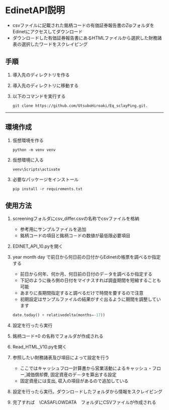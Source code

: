 # EdinetAPI説明

- csvファイルに記載された銘柄コードの有価証券報告書のZipフォルダをEdinetにアクセスしてダウンロード
- ダウンロ－ドした有価証券報告書にあるHTMLファイルから選択した財務諸表の選択したワードをスクレイピング

## 手順

1. 導入先のディレクトリを作る

2. 導入先のディレクトリに移動する

3. 以下のコマンドを実行する

   ```git clone https://github.com/UtsuboHiroaki/Eq_sclayPing.git.```

***

## 環境作成

1. 仮想環境を作る

   ``` shell
   python -m venv venv
   ```

2. 仮想環境に入る

   ``` shell
   venv\Scripts\activate
   ```

3. 必要なパッケージをインストール

   ```shell
   pip install -r requirements.txt
   ```

## 使用方法

1. screeningフォルダにcsv_differ.csvの名称でcsvファイルを格納
   - 参考用にサンプルファイルを追加
   - 銘柄コードの項目と銘柄コ－ドの数値が最低限必要項目

2. EDINET_API_10.pyを開く

3. year month day で前日から何日前の日付からEdinetの帳票を調べるか指定する
   - 前日から何年、何か月、何日前の日付のデ－タを調べるか指定する
   - 下記のように後ろ側の日付をマイナスすれば調査期間を短縮することも可能
   - あまりに長期間指定すると調べるだけで時間を要するので注意
   - 初期設定はサンプルファイルの結果がすぐ出るように期間を調整しています

   ```python
   date.today() + relativedelta(months=-17))
   ```

4. 設定を行ったら実行

5. 銘柄コード+0 の名称でフォルダが作成される

6. Read_HTML_V10.pyを開く

7. 参照したい財務諸表及び項目によって設定を行う

   - ここではキャッシュフロー計算書から営業活動によるキャッシュ・フロー,減価償却費, 固定資産のデ－タを算出する設定
   - 固定資産には支出, 収入の項目があるので追加している

8. 設定を行ったら実行。ダウンロ－ドしたフォルダから情報をスクレイピング

9. 完了すれば　\CASAFLOWDATA　フォルダにCSVファイルが作成される


